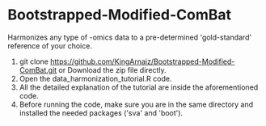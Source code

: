 # Bootstrapped-Modified-ComBat
 Harmonizes any type of -omics data to  a pre-determined 'gold-standard' reference of your choice.

1. git clone https://github.com/KingArnaiz/Bootstrapped-Modified-ComBat.git or Download the zip file directly.
2. Open the data_harmonization_tutorial.R code.
3. All the detailed explanation of the tutorial are inside the aforementioned code.
4. Before running the code, make sure you are in the same directory and installed the needed packages ('sva' and 'boot').
